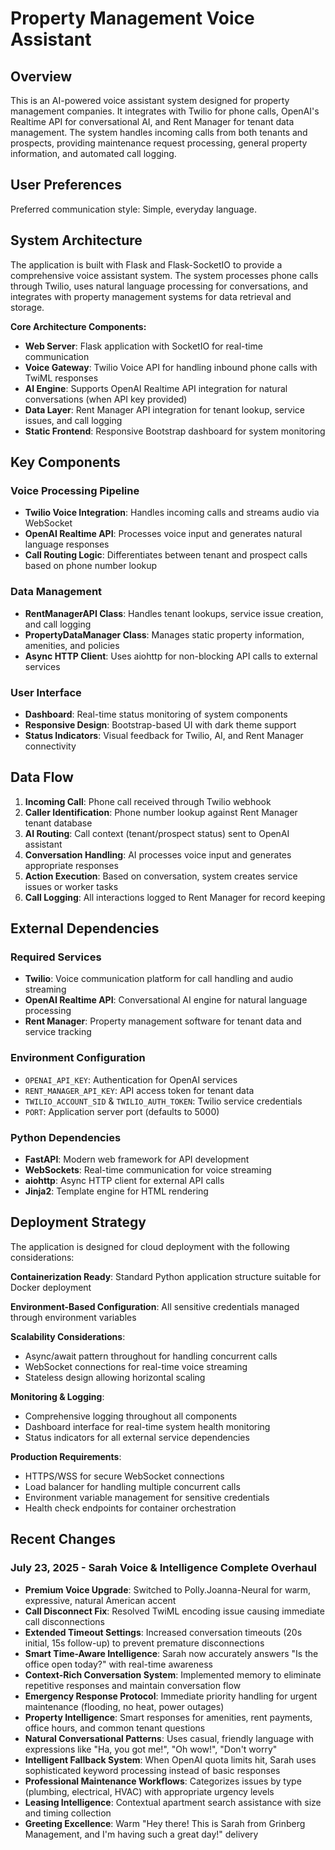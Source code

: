 # Property Management Voice Assistant

## Overview

This is an AI-powered voice assistant system designed for property management companies. It integrates with Twilio for phone calls, OpenAI's Realtime API for conversational AI, and Rent Manager for tenant data management. The system handles incoming calls from both tenants and prospects, providing maintenance request processing, general property information, and automated call logging.

## User Preferences

Preferred communication style: Simple, everyday language.

## System Architecture

The application is built with Flask and Flask-SocketIO to provide a comprehensive voice assistant system. The system processes phone calls through Twilio, uses natural language processing for conversations, and integrates with property management systems for data retrieval and storage.

**Core Architecture Components:**
- **Web Server**: Flask application with SocketIO for real-time communication
- **Voice Gateway**: Twilio Voice API for handling inbound phone calls with TwiML responses
- **AI Engine**: Supports OpenAI Realtime API integration for natural conversations (when API key provided)
- **Data Layer**: Rent Manager API integration for tenant lookup, service issues, and call logging
- **Static Frontend**: Responsive Bootstrap dashboard for system monitoring

## Key Components

### Voice Processing Pipeline
- **Twilio Voice Integration**: Handles incoming calls and streams audio via WebSocket
- **OpenAI Realtime API**: Processes voice input and generates natural language responses
- **Call Routing Logic**: Differentiates between tenant and prospect calls based on phone number lookup

### Data Management
- **RentManagerAPI Class**: Handles tenant lookups, service issue creation, and call logging
- **PropertyDataManager Class**: Manages static property information, amenities, and policies
- **Async HTTP Client**: Uses aiohttp for non-blocking API calls to external services

### User Interface
- **Dashboard**: Real-time status monitoring of system components
- **Responsive Design**: Bootstrap-based UI with dark theme support
- **Status Indicators**: Visual feedback for Twilio, AI, and Rent Manager connectivity

## Data Flow

1. **Incoming Call**: Phone call received through Twilio webhook
2. **Caller Identification**: Phone number lookup against Rent Manager tenant database
3. **AI Routing**: Call context (tenant/prospect status) sent to OpenAI assistant
4. **Conversation Handling**: AI processes voice input and generates appropriate responses
5. **Action Execution**: Based on conversation, system creates service issues or worker tasks
6. **Call Logging**: All interactions logged to Rent Manager for record keeping

## External Dependencies

### Required Services
- **Twilio**: Voice communication platform for call handling and audio streaming
- **OpenAI Realtime API**: Conversational AI engine for natural language processing
- **Rent Manager**: Property management software for tenant data and service tracking

### Environment Configuration
- `OPENAI_API_KEY`: Authentication for OpenAI services
- `RENT_MANAGER_API_KEY`: API access token for tenant data
- `TWILIO_ACCOUNT_SID` & `TWILIO_AUTH_TOKEN`: Twilio service credentials
- `PORT`: Application server port (defaults to 5000)

### Python Dependencies
- **FastAPI**: Modern web framework for API development
- **WebSockets**: Real-time communication for voice streaming
- **aiohttp**: Async HTTP client for external API calls
- **Jinja2**: Template engine for HTML rendering

## Deployment Strategy

The application is designed for cloud deployment with the following considerations:

**Containerization Ready**: Standard Python application structure suitable for Docker deployment

**Environment-Based Configuration**: All sensitive credentials managed through environment variables

**Scalability Considerations**: 
- Async/await pattern throughout for handling concurrent calls
- WebSocket connections for real-time voice streaming
- Stateless design allowing horizontal scaling

**Monitoring & Logging**: 
- Comprehensive logging throughout all components
- Dashboard interface for real-time system health monitoring
- Status indicators for all external service dependencies

**Production Requirements**:
- HTTPS/WSS for secure WebSocket connections
- Load balancer for handling multiple concurrent calls  
- Environment variable management for sensitive credentials
- Health check endpoints for container orchestration

## Recent Changes

### July 23, 2025 - Sarah Voice & Intelligence Complete Overhaul
- **Premium Voice Upgrade**: Switched to Polly.Joanna-Neural for warm, expressive, natural American accent
- **Call Disconnect Fix**: Resolved TwiML encoding issue causing immediate call disconnections
- **Extended Timeout Settings**: Increased conversation timeouts (20s initial, 15s follow-up) to prevent premature disconnections
- **Smart Time-Aware Intelligence**: Sarah now accurately answers "Is the office open today?" with real-time awareness
- **Context-Rich Conversation System**: Implemented memory to eliminate repetitive responses and maintain conversation flow
- **Emergency Response Protocol**: Immediate priority handling for urgent maintenance (flooding, no heat, power outages)
- **Property Intelligence**: Smart responses for amenities, rent payments, office hours, and common tenant questions
- **Natural Conversational Patterns**: Uses casual, friendly language with expressions like "Ha, you got me!", "Oh wow!", "Don't worry"
- **Intelligent Fallback System**: When OpenAI quota limits hit, Sarah uses sophisticated keyword processing instead of basic responses
- **Professional Maintenance Workflows**: Categorizes issues by type (plumbing, electrical, HVAC) with appropriate urgency levels
- **Leasing Intelligence**: Contextual apartment search assistance with size and timing collection
- **Greeting Excellence**: Warm "Hey there! This is Sarah from Grinberg Management, and I'm having such a great day!" delivery